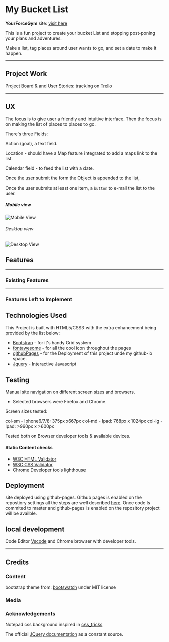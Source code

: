 # My Bucket List

**YourForceGym** site: [visit here](https://diogo-pessoa.github.io/MyBucketList/index.html)

This is a fun project to create your bucket List and stopping post-poning your plans and adventures.

Make a list, tag places around user wants to go, and set a date to make it happen.

---

## Project Work 

Project Board & and User Stories: tracking on [Trello](https://trello.com/b/dE5REmeS)

---

## UX

The focus is to give user a friendly and intuitive interface. Then the focus is on making the list of places to places to go.

There's three Fields:

Action (goal), a text field.

Location - should have a Map feature integrated to add a maps link to the list.

Calendar field - to feed the list with a date.

Once the user submit the form the Object is appended to the list, 

Once the user submits at least one item, a `button` to e-mail the list to the user. 

##### Mobile view

![Mobile View](https://github.com/diogo-pessoa/MyBucketList/blob/master/wireframes/MobileView.png)

###### Desktop view

![Desktop View](https://github.com/diogo-pessoa/MyBucketList/blob/master/wireframes/DesktopView.png)

## Features

<WIP>

---
 
### Existing Features
<WIP>

---

### Features Left to Implement
 <WIP>

## Technologies Used

This Project is built with HTML5/CSS3 with the extra enhancement being provided by the list below:

- [Bootstrap](https://getbootstrap.com/) - for it's handy Grid system 
- [fontawesome](https://fontawesome.com/) - for all the cool icon throughout the pages
- [githubPages](https://pages.github.com/) - for the Deployment of this project unde my github-io space.
- [Jquery]() - Interactive Javascript

## Testing

Manual site navigation on different screen sizes and browsers. 

- Selected browsers were Firefox and Chrome. 

Screen sizes tested: 

col-sm - Iphone6/7/8:  375px x667px
col-md - Ipad: 768px x 1024px
col-lg - Ipad: >960px x >600px

Tested both on Browser developer tools &  available devices. 

#### Static Content checks
- [W3C HTML Validator](https://validator.w3.org/)
- [W3C CSS Validator](http://jigsaw.w3.org/css-validator/validator$link)
- Chrome Developer tools lighthouse 


## Deployment

site deployed using github-pages. Github pages is enabled on the repostiory settings all the steps are well described [here](https://pages.github.com/). Once code Is commited to master and github-pages is enabled on the repository project will be availble.

## local development

Code Editor [Vscode](https://code.visualstudio.com/) and Chrome browser with developer tools.

---

## Credits

### Content

bootstrap theme from: [bootswatch](https://bootswatch.com/journal/) under MIT license

### Media


### Acknowledgements

Notepad css background inspired in [css_tricks](https://css-tricks.com/how-to-create-a-notebook-design-with-css/)

The official [JQuery documentation](https://api.jquery.com/) as a constant source.
